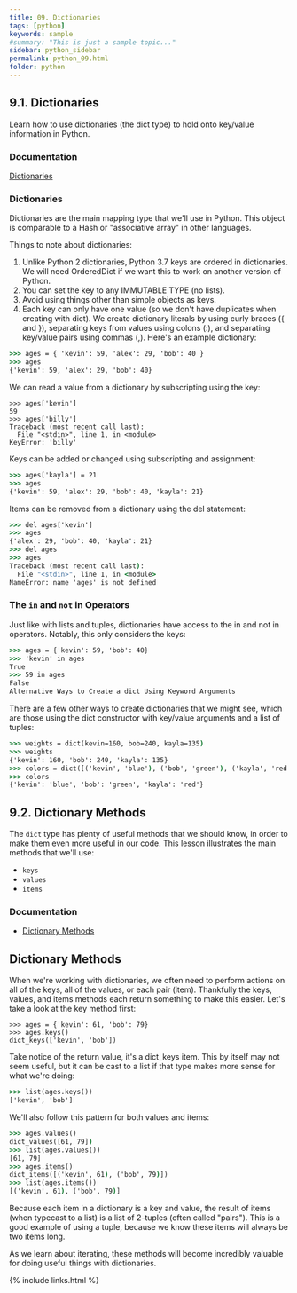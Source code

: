 ```yaml
---
title: 09. Dictionaries
tags: [python]
keywords: sample
#summary: "This is just a sample topic..."
sidebar: python_sidebar
permalink: python_09.html
folder: python
---
```



## 9.1. Dictionaries

Learn how to use dictionaries (the dict type) to hold onto key/value information in Python.

### Documentation 

[Dictionaries](https://docs.python.org/3/library/stdtypes.html#mapping-types-dict)


### Dictionaries

Dictionaries are the main mapping type that we'll use in Python. This object is comparable to a Hash or "associative array" in other languages.

Things to note about dictionaries:

1. Unlike Python 2 dictionaries, Python 3.7 keys are ordered in dictionaries. We will need OrderedDict if we want this to work on another version of Python.
2. You can set the key to any IMMUTABLE TYPE (no lists).
3. Avoid using things other than simple objects as keys.
4. Each key can only have one value (so we don't have duplicates when creating with dict).
We create dictionary literals by using curly braces ({ and }), separating keys from values using colons (:), and separating key/value pairs using commas (,). Here's an example dictionary:

```cmd
>>> ages = { 'kevin': 59, 'alex': 29, 'bob': 40 }
>>> ages
{'kevin': 59, 'alex': 29, 'bob': 40}
```

We can read a value from a dictionary by subscripting using the key:

```
>>> ages['kevin']
59
>>> ages['billy']
Traceback (most recent call last):
  File "<stdin>", line 1, in <module>
KeyError: 'billy'
```

Keys can be added or changed using subscripting and assignment:

```cmd
>>> ages['kayla'] = 21
>>> ages
{'kevin': 59, 'alex': 29, 'bob': 40, 'kayla': 21}
```

Items can be removed from a dictionary using the del statement:

```cmd
>>> del ages['kevin']
>>> ages
{'alex': 29, 'bob': 40, 'kayla': 21}
>>> del ages
>>> ages
Traceback (most recent call last):
  File "<stdin>", line 1, in <module>
NameError: name 'ages' is not defined
```

### The `in` and `not` in Operators

Just like with lists and tuples, dictionaries have access to the in and not in operators. Notably, this only considers the keys:

```cmd
>>> ages = {'kevin': 59, 'bob': 40}
>>> 'kevin' in ages
True
>>> 59 in ages
False
Alternative Ways to Create a dict Using Keyword Arguments
```

There are a few other ways to create dictionaries that we might see, which are those using the dict constructor with key/value arguments and a list of tuples:

```cmd
>>> weights = dict(kevin=160, bob=240, kayla=135)
>>> weights
{'kevin': 160, 'bob': 240, 'kayla': 135}
>>> colors = dict([('kevin', 'blue'), ('bob', 'green'), ('kayla', 'red')])
>>> colors
{'kevin': 'blue', 'bob': 'green', 'kayla': 'red'}
```

## 9.2. Dictionary Methods

The `dict` type has plenty of useful methods that we should know, in order to make them even more useful in our code. This lesson illustrates the main methods that we'll use:

* `keys`
* `values`
* `items`

### Documentation 

- [Dictionary Methods](https://docs.python.org/3/library/stdtypes.html#mapping-types-dict)

## Dictionary Methods

When we're working with dictionaries, we often need to perform actions on all of the keys, all of the values, or each pair (item). Thankfully the keys, values, and items methods each return something to make this easier. Let's take a look at the key method first:

```mcd
>>> ages = {'kevin': 61, 'bob': 79}
>>> ages.keys()
dict_keys(['kevin', 'bob'])
```

Take notice of the return value, it's a dict_keys item. This by itself may not seem useful, but it can be cast to a list if that type makes more sense for what we're doing:

```cmd
>>> list(ages.keys())
['kevin', 'bob']
```

We'll also follow this pattern for both values and items:

```cmd
>>> ages.values()
dict_values([61, 79])
>>> list(ages.values())
[61, 79]
>>> ages.items()
dict_items([('kevin', 61), ('bob', 79)])
>>> list(ages.items())
[('kevin', 61), ('bob', 79)]
```

Because each item in a dictionary is a key and value, the result of items (when typecast to a list) is a list of 2-tuples (often called "pairs"). This is a good example of using a tuple, because we know these items will always be two items long.

As we learn about iterating, these methods will become incredibly valuable for doing useful things with dictionaries.

{% include links.html %}